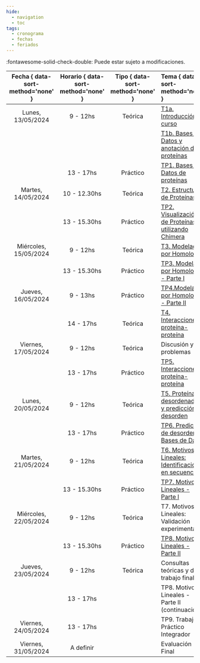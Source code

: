 ```yaml
---
hide: 
  - navigation
  - toc
tags:
  - cronograma
  - fechas
  - feriados
---
```

<!--
[T1a. Introducción al curso](/estructural/teoricas/teorica1a/)
-->
:fontawesome-solid-check-double: Puede estar sujeto a modificaciones.

|**Fecha** { data-sort-method='none' }  |   **Horario**   { data-sort-method='none' } |  **Tipo**   { data-sort-method='none' } |   **Tema**  { data-sort-method='none' }  |   **Docente** { data-sort-method='none' } |
|:-------:|:-----------:|:-----------:|:-----------|:-----------|
| Lunes, 13/05/2024	    | 9 - 12hs      | Teórica       | [T1a. Introducción al curso](/estructural/teoricas/teorica1a/)                                                        | L. Chemes |
|                       |               |               | [T1b. Bases de Datos y anotación de proteínas](/estructural/teoricas/teorica1b/)                                     | L. Chemes |
|                       | 13 - 17hs     | Práctico      | [TP1. Bases de Datos de proteínas](/estructural/practicos/db_uniprot/)                                                  | J. Glavina |
| Martes, 14/05/2024    | 10 - 12.30hs  | Teórica       | [T2. Estructura de Proteínas](/estructural/teoricas/teorica2/)                                                       | L. Chemes |
|                       | 13 - 15.30hs  | Práctico      | [TP2. Visualización de Proteínas utilizando Chimera](/estructural/practicos/chimera/)                                | J. Glavina |
| Miércoles, 15/05/2024	|  9 - 12hs	    | Teórica       | [T3. Modelado por Homología](/estructural/teoricas/teorica3/)                                                        | L. Chemes |
|                       | 13 - 15.30hs	| Práctico      | [TP3. Modelado por Homología - Parte I](/estructural/practicos/Modelado_Por_Homologia/)                                             | J. Glavina |
| Jueves, 16/05/2024    | 9 - 13hs	    | Práctico      | [TP4.Modelado por Homología - Parte II](/estructural/practicos/modelado_alphafold/)                                            | J. Glavina |
|                       | 14 - 17hs     | Teórica       | [T4. Interacciones proteína-proteína](/estructural/teoricas/teorica4/)                  | L.Chemes |
| Viernes, 17/05/2024	  | 9 - 12hs      | Teórica       | Discusión y problemas                               | J. Glavina |
|                       | 13 - 17hs	    | Práctico      | [TP5. Interacciones proteína-proteína](/estructural/practicos/ppi/)                   | J. Glavina |
| Lunes, 20/05/2024	    | 9 - 12hs	    | Teórica       | [T5. Proteínas desordenadas y predicción de desorden](/estructural/teoricas/teorica5/)    | L. Chemes |
|                       | 13 - 17hs     | Práctico      | [TP6. Predicción de desorden y Bases de Datos](/estructural/practicos/Regiones-flexibles/)          | J. Glavina |
| Martes, 21/05/2024	| 9 - 12hs      | Teórica       | [T6. Motivos Lineales: Identificación en secuencia](/estructural/teoricas/teorica6/)      | L. Chemes |
|                       | 13 - 15.30hs	| Práctico      | [TP7. Motivos Lineales - Parte I](/estructural/practicos/motivosRegEx/)                        | J. Glavina |
| Miércoles, 22/05/2024	| 9 - 12hs	    | Teórica       | T7. Motivos Lineales: Validación experimental          | L. Chemes/T.Gibson |
|                       | 13 - 15.30hs	| Práctico      | [TP8. Motivos Lineales - Parte II](/estructural/practicos/Motivos_Lineales/)                       | J. Glavina |
| Jueves, 23/05/2024	| 9 - 12hs	    | Teórica       | Consultas teóricas y del trabajo final                 | L. Chemes |
|                       | 13 - 17hs	    |               | TP8. Motivos Lineales - Parte II (continuacion)        | J. Glavina   |
| Viernes, 24/05/2024	| 13 - 17hs	    |               | TP9. Trabajo Práctico Integrador  | J. Glavina  |
| Viernes, 31/05/2024	| A definir	    |               | Evaluación Final    |   |